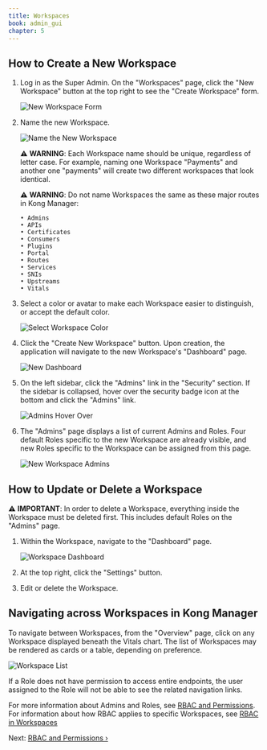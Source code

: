 ```yaml
---
title: Workspaces
book: admin_gui
chapter: 5
---
```


## How to Create a New Workspace


1. Log in as the Super Admin. On the "Workspaces" page, click the "New Workspace" button at the top right to see the "Create Workspace" form.

    ![New Workspace Form](https://konghq.com/wp-content/uploads/2018/11/km-new-workspace.png)

2. Name the new Workspace.
    
    ![Name the New Workspace](https://konghq.com/wp-content/uploads/2018/11/km-name-ws.png)

    ⚠️ **WARNING**: Each Workspace name should be unique, regardless of letter 
    case. For example, naming one Workspace "Payments" and another one 
    "payments" will create two different workspaces that look identical.

    ⚠️ **WARNING**: Do not name Workspaces the same as these major routes in Kong 
    Manager:

    ```
    • Admins
    • APIs
    • Certificates
    • Consumers
    • Plugins
    • Portal
    • Routes
    • Services
    • SNIs
    • Upstreams
    • Vitals
    ```

3. Select a color or avatar to make each Workspace easier to distinguish, or accept the default color. 

    ![Select Workspace Color](https://konghq.com/wp-content/uploads/2018/11/km-color-ws.png)

4. Click the "Create New Workspace" button. Upon creation, the application will navigate to the new Workspace's "Dashboard" page.

    ![New Dashboard](https://konghq.com/wp-content/uploads/2018/11/km-new-dashboard.png)

5. On the left sidebar, click the "Admins" link in the "Security" section. If 
the sidebar is collapsed, hover over the security badge icon at the bottom and 
click the "Admins" link. 

    ![Admins Hover Over](https://konghq.com/wp-content/uploads/2018/11/admins-section.png)

6. The "Admins" page displays a list of current Admins and Roles. Four default Roles specific to the new Workspace are already visible, and new Roles specific to the Workspace can be assigned from this page. 

    ![New Workspace Admins](https://konghq.com/wp-content/uploads/2018/11/km-ws-admins.png)

## How to Update or Delete a Workspace

⚠️ **IMPORTANT**: In order to delete a Workspace, everything inside the 
Workspace must be deleted first. This includes default Roles on the "Admins" 
page.

1. Within the Workspace, navigate to the "Dashboard" page.

    ![Workspace Dashboard](https://konghq.com/wp-content/uploads/2018/11/km-dashboard.png)

2. At the top right, click the "Settings" button.

3. Edit or delete the Workspace.

## Navigating across Workspaces in Kong Manager

To navigate between Workspaces, from the "Overview" page, click on any 
Workspace displayed beneath the Vitals chart. The list of Workspaces may be 
rendered as cards or a table, depending on preference.

![Workspace List](https://konghq.com/wp-content/uploads/2018/11/km-ws-list.png)

If a Role does not have permission to access entire endpoints, the user 
assigned to the Role will not be able to see the related navigation links.

For more information about Admins and Roles, see [RBAC and Permissions](/enterprise/{{page.kong_version}}/kong-manager/organization-management/rbac-and-perms). For 
information about how RBAC applies to specific Workspaces, see 
[RBAC in Workspaces](/enterprise/{{page.kong_version}}/kong-manager/organization-management/rbac-in-workspaces)

Next: [RBAC and Permissions &rsaquo;]({{page.book.next}})
